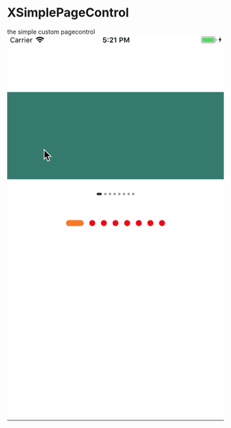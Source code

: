 # XSimplePageControl
the simple custom pagecontrol
![效果图](https://github.com/orangeLong/XSimplePageControl/raw/master/show.gif)
